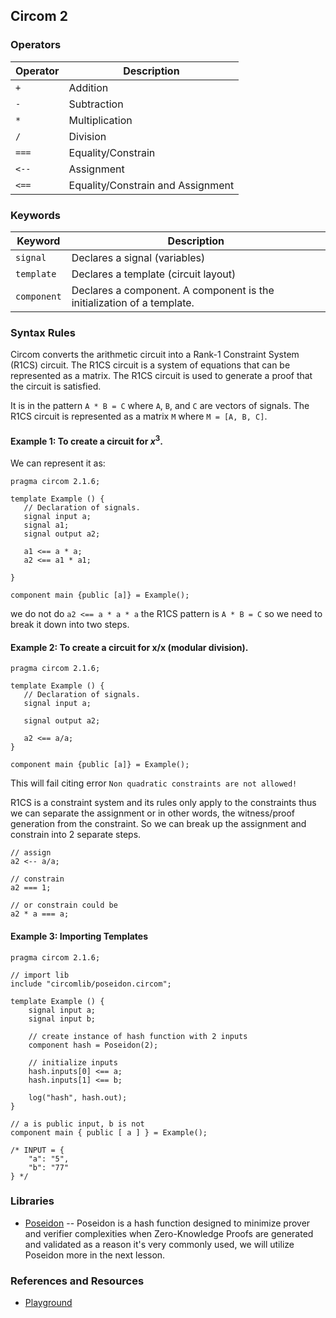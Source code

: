 ## Circom 2
### Operators
| Operator | Description |
| --- | --- |
| `+` | Addition |
| `-` | Subtraction |
| `*` | Multiplication |
| `/` | Division |
| `===` | Equality/Constrain |
| `<--` | Assignment |
| `<==` | Equality/Constrain and Assignment |

### Keywords
| Keyword | Description |
| --- | --- |
| `signal` | Declares a signal (variables) |
| `template` | Declares a template (circuit layout) |
| `component` | Declares a component. A component is the initialization of a template. |

### Syntax Rules
Circom converts the arithmetic circuit into a Rank-1 Constraint System (R1CS) circuit. The R1CS circuit is a system of equations that can be represented as a matrix. The R1CS circuit is used to generate a proof that the circuit is satisfied.

It is in the pattern `A * B = C` where `A`, `B`, and `C` are vectors of signals. The R1CS circuit is represented as a matrix `M` where `M = [A, B, C]`.

#### Example 1: To create a circuit for $x^3$.
We can represent it as:

```circom
pragma circom 2.1.6;

template Example () {
   // Declaration of signals.  
   signal input a;  
   signal a1;
   signal output a2;  

   a1 <== a * a;
   a2 <== a1 * a1;

}

component main {public [a]} = Example();
```

we do not do `a2 <== a * a * a` the R1CS pattern is `A * B = C` so we need to break it down into two steps.

#### Example 2: To create a circuit for x/x (modular division).

```circom
pragma circom 2.1.6;

template Example () {
   // Declaration of signals.  
   signal input a;  

   signal output a2;  

   a2 <== a/a;
}

component main {public [a]} = Example();
```

This will fail citing error `Non quadratic constraints are not allowed!`

R1CS is a constraint system and its rules only apply to the constraints thus we can separate the assignment or in other words, the witness/proof generation from the constraint. So we can break up the assignment and constrain into 2 separate steps.

```circom
// assign
a2 <-- a/a;

// constrain
a2 === 1;

// or constrain could be 
a2 * a === a;
```     

#### Example 3: Importing Templates

```circom
pragma circom 2.1.6;

// import lib
include "circomlib/poseidon.circom";

template Example () {
    signal input a;
    signal input b;

    // create instance of hash function with 2 inputs
    component hash = Poseidon(2);

    // initialize inputs
    hash.inputs[0] <== a;
    hash.inputs[1] <== b;

    log("hash", hash.out);
}

// a is public input, b is not
component main { public [ a ] } = Example();

/* INPUT = {
    "a": "5",
    "b": "77"
} */
```

### Libraries
- [Poseidon](https://github.com/iden3/circomlib/blob/master/circuits/poseidon.circom) -- Poseidon is a hash function designed to minimize prover and verifier complexities when Zero-Knowledge Proofs are generated and validated as a reason it's very commonly used, we will utilize Poseidon more in the next lesson. 

### References and Resources
- [Playground](https://zkrepl.dev/)

